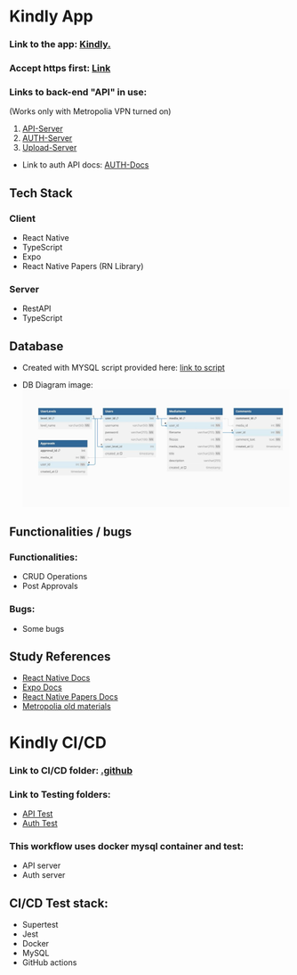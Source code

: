 # Kindly App
### Link to the app: [Kindly.](https://users.metropolia.fi/~juanros/Kindly/)
### Accept https first: [Link](https://10.120.32.95/)

### Links to back-end "API" in use: 

(Works only with Metropolia VPN turned on)
1. [API-Server](http://10.120.32.95/api-server/api/v1)
2. [AUTH-Server](https://10.120.32.95/auth-server/api/v1/)
3. [Upload-Server](https://10.120.32.95/upload-server/api/v1/)

- Link to auth API docs:
[AUTH-Docs](https://10.120.32.95/auth-server/)

## Tech Stack
### Client
- React Native
- TypeScript
- Expo
- React Native Papers (RN Library)


### Server
- RestAPI
- TypeScript



## Database 
- Created with MYSQL script provided here: 
[link to script](/db/kindly-db.sql)

- DB Diagram image: 
![image](/db/Kindly-diagram-2.jpg)


## Functionalities / bugs
### Functionalities: 
- CRUD Operations
- Post Approvals

### Bugs:
- Some bugs

## Study References
- [React Native Docs](https://reactnative.dev/docs/getting-started) 
- [Expo Docs](https://docs.expo.dev/)
- [React Native Papers Docs](https://callstack.github.io/react-native-paper/)
- [Metropolia old materials](https://github.com/ilkkamtk/hybridisovellukset)

# Kindly CI/CD

### Link to CI/CD folder: [.github](/.github/workflows/KindlyTest.yml)

### Link to Testing folders:
- [API Test](/server/api-server/test/) 
- [Auth Test](/server/auth-server/test/) 

### This workflow uses docker mysql container and test:
 - API server
 - Auth server

## CI/CD Test stack:
 - Supertest
 - Jest
 - Docker
 - MySQL
 - GitHub actions

